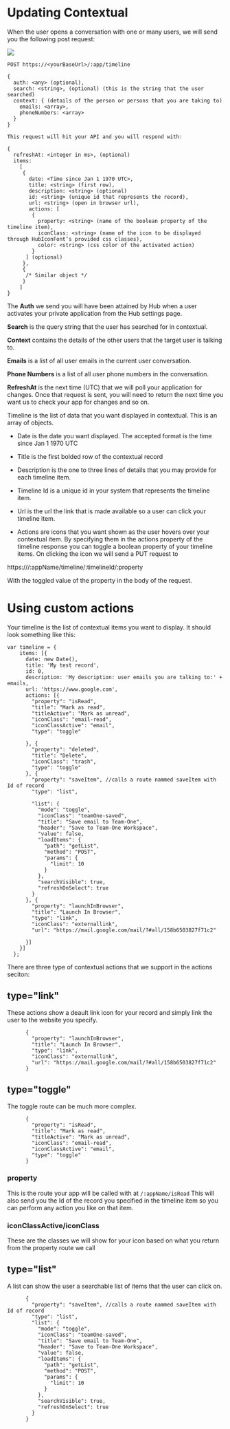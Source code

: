 # Updating Contextual

When the user opens a conversation with one or many users, we will send you the following post request:

![](https://raw.githubusercontent.com/BroadsoftLabs/BroadsoftExternalDocs/master/Hub/images/image12.png)

```
POST https://<yourBaseUrl>/:app/timeline

{
  auth: <any> (optional),
  search: <string>, (optional) (this is the string that the user searched)
  context: { (details of the person or persons that you are taking to)
    emails: <array>,
    phoneNumbers: <array>
  }
}

This request will hit your API and you will respond with:

{
  refreshAt: <integer in ms>, (optional)
  items:
    [
     {
       date: <Time since Jan 1 1970 UTC>,
       title: <string> (first row),
       description: <string> (optional)
       id: <string> (unique id that represents the record),
       url: <string> (open in browser url),
       actions: [
        {
          property: <string> (name of the boolean property of the timeline item),
          iconClass: <string> (name of the icon to be displayed through HubIconFont’s provided css classes),
          color: <string> (css color of the activated action)
        }
      ] (optional)
     },
     {
      /* Similar object */
     }
    ]
}
```

The **Auth** we send you will have been attained by Hub when a user activates your private application from the Hub settings page.

**Search** is the query string that the user has searched for in contextual.

**Context** contains the details of the other users that the target user is talking to.

**Emails** is a list of all user emails in the current user conversation.

**Phone Numbers** is a list of all user phone numbers in the conversation.

**RefreshAt** is the next time (UTC) that we will poll your application for changes. Once that request is sent, you will need to return the next time you want us to check your app for changes and so on.

Timeline is the list of data that you want displayed in contextual. This is an array of objects.

- Date is the date you want displayed. The accepted format is the time since Jan 1 1970 UTC

- Title is the first bolded row of the contextual record

- Description is the one to three lines of details that you may provide for each timeline item.

- Timeline Id is a unique id in your system that represents the timeline item.

- Url is the url the link that is made available so a user can click your timeline item.

- Actions are icons that you want shown as the user hovers over your contextual item. By specifying them in the actions property of the timeline response you can toggle a boolean property of your timeline items. On clicking the icon we will send a PUT request to

https://<hubBaseUrl>/:appName/timeline/:timelineId/:property

With the toggled value of the property in the body of the request.

# Using custom actions

Your timeline is the list of contextual items you want to display. It should look something like this:

```
var timeline = {
    items: [{
      date: new Date(),
      title: 'My test record',
      id: 0,
      description: 'My description: user emails you are talking to:' + emails,
      url: 'https://www.google.com',
      actions: [{
        "property": "isRead",
        "title": "Mark as read",
        "titleActive": "Mark as unread",
        "iconClass": "email-read",
        "iconClassActive": "email",
        "type": "toggle"

      }, {
        "property": "deleted",
        "title": "Delete",
        "iconClass": "trash",
        "type": "toggle"
      }, {
        "property": "saveItem", //calls a route nammed saveItem with Id of record
        "type": "list",

        "list": {
          "mode": "toggle",
          "iconClass": "teamOne-saved",
          "title": "Save email to Team-One",
          "header": "Save to Team-One Workspace",
          "value": false,
          "loadItems": {
            "path": "getList",
            "method": "POST",
            "params": {
              "limit": 10
            }
          },
          "searchVisible": true,
          "refreshOnSelect": true
        }
      }, {
        "property": "launchInBrowser",
        "title": "Launch In Browser",
        "type": "link",
        "iconClass": "externallink",
        "url": "https://mail.google.com/mail/?#all/158b6503827f71c2"

      }]
    }]
  };
```

There are three type of contextual actions that we support in the actions seciton:

## type="link"

These actions show a deault link icon for your record and simply link the user to the website you specify.

```
      {
        "property": "launchInBrowser",
        "title": "Launch In Browser",
        "type": "link",
        "iconClass": "externallink",
        "url": "https://mail.google.com/mail/?#all/158b6503827f71c2"
      }
```

## type="toggle"

The toggle route can be much more complex.

```
      {
        "property": "isRead",
        "title": "Mark as read",
        "titleActive": "Mark as unread",
        "iconClass": "email-read",
        "iconClassActive": "email",
        "type": "toggle"
      }
```

### property

This is the route your app will be called with at `/:appName/isRead` This will also send you the Id of the record you specified in the timeline item so you can perform any action you like on that item.

### iconClassActive/iconClass

These are the classes we will show for your icon based on what you return from the property route we call

## type="list"

A list can show the user a searchable list of items that the user can click on.

```
      {
        "property": "saveItem", //calls a route nammed saveItem with Id of record
        "type": "list",
        "list": {
          "mode": "toggle",
          "iconClass": "teamOne-saved",
          "title": "Save email to Team-One",
          "header": "Save to Team-One Workspace",
          "value": false,
          "loadItems": {
            "path": "getList",
            "method": "POST",
            "params": {
              "limit": 10
            }
          },
          "searchVisible": true,
          "refreshOnSelect": true
        }
      }
```
